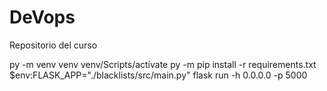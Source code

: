 # DeVops
Repositorio del curso

py -m venv venv 
venv/Scripts/actívate
py -m pip install -r requirements.txt
$env:FLASK_APP="./blacklists/src/main.py"
flask run -h 0.0.0.0 -p 5000

